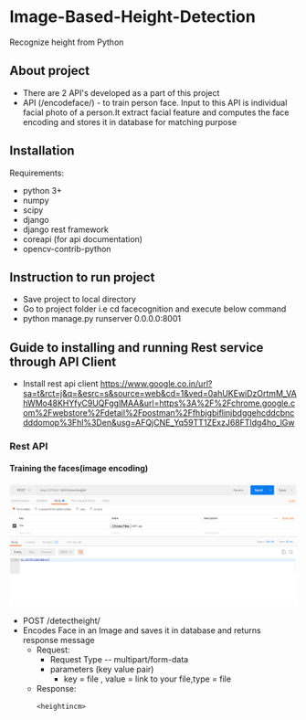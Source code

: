 # Image-Based-Height-Detection
Recognize height from Python

## About project
 * There are 2 API's developed as a part of this project
 * API (/encodeface/) - to train person face. Input to this API is individual facial photo of a person.It extract facial feature and        computes the face encoding and stores it in database for matching purpose

## Installation

Requirements:
* python 3+
* numpy
* scipy
* django
* django rest framework
* coreapi (for api documentation)
* opencv-contrib-python

## Instruction to run project

* Save project to local directory
* Go to project folder i.e cd facecognition and execute below command
* python manage.py runserver 0.0.0.0:8001


## Guide to installing and running Rest service through API Client

* Install rest api client
https://www.google.co.in/url?sa=t&rct=j&q=&esrc=s&source=web&cd=1&ved=0ahUKEwiDzOrtmM_VAhWMo48KHYfyC9UQFgglMAA&url=https%3A%2F%2Fchrome.google.com%2Fwebstore%2Fdetail%2Fpostman%2Ffhbjgbiflinjbdggehcddcbncdddomop%3Fhl%3Den&usg=AFQjCNE_Yq59TT1ZExzJ68FTldg4ho_lGw

### Rest API
#### Training the faces(image encoding)
![alt text](https://github.com/ananthkhegde/Image-Based-Height-Detection/blob/master/assets/restexample.png)
* POST /detectheight/
 * Encodes Face in an Image and saves it in database and returns response message
   * Request:
      * Request Type -- multipart/form-data
      * parameters (key value pair)
         *  key = file , value = link to your file,type = file
    * Response:
         ```
         <heightincm>
         ```

